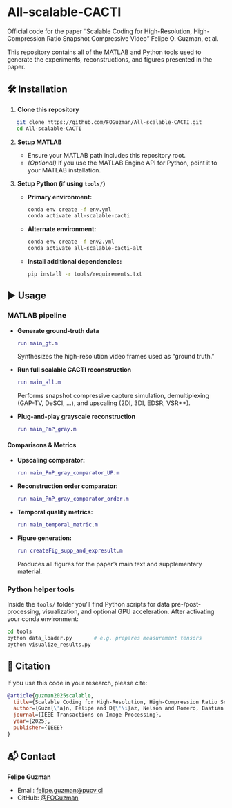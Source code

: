 # All-scalable-CACTI
Official code for the paper
“Scalable Coding for High-Resolution, High-Compression Ratio Snapshot Compressive Video”
Felipe O. Guzman, et al.

This repository contains all of the MATLAB and Python tools used to generate the experiments, reconstructions, and figures presented in the paper.

## 🛠️ Installation

1. **Clone this repository**  

```bash
   git clone https://github.com/FOGuzman/All-scalable-CACTI.git
   cd All-scalable-CACTI
````

2. **Setup MATLAB**

   * Ensure your MATLAB path includes this repository root.
   * *(Optional)* If you use the MATLAB Engine API for Python, point it to your MATLAB installation.

3. **Setup Python (if using `tools/`)**

   * **Primary environment:**

     ```bash
     conda env create -f env.yml
     conda activate all-scalable-cacti
     ```
   * **Alternate environment:**

     ```bash
     conda env create -f env2.yml
     conda activate all-scalable-cacti-alt
     ```
   * **Install additional dependencies:**

     ```bash
     pip install -r tools/requirements.txt
     ```

## ▶️ Usage

### MATLAB pipeline

* **Generate ground-truth data**

  ```matlab
  run main_gt.m
  ```

  Synthesizes the high-resolution video frames used as “ground truth.”

* **Run full scalable CACTI reconstruction**

  ```matlab
  run main_all.m
  ```

  Performs snapshot compressive capture simulation, demultiplexing (GAP-TV, DeSCI, …), and upscaling (2DI, 3DI, EDSR, VSR++).

* **Plug-and-play grayscale reconstruction**

  ```matlab
  run main_PnP_gray.m
  ```

#### Comparisons & Metrics

* **Upscaling comparator:**

  ```matlab
  run main_PnP_gray_comparator_UP.m
  ```
* **Reconstruction order comparator:**

  ```matlab
  run main_PnP_gray_comparator_order.m
  ```
* **Temporal quality metrics:**

  ```matlab
  run main_temporal_metric.m
  ```
* **Figure generation:**

  ```matlab
  run createFig_supp_and_expresult.m
  ```

  Produces all figures for the paper’s main text and supplementary material.

### Python helper tools

Inside the `tools/` folder you’ll find Python scripts for data pre-/post-processing, visualization, and optional GPU acceleration. After activating your conda environment:

```bash
cd tools
python data_loader.py       # e.g. prepares measurement tensors
python visualize_results.py
```

## 📝 Citation

If you use this code in your research, please cite:

```bibtex
@article{guzman2025scalable,
  title={Scalable Coding for High-Resolution, High-Compression Ratio Snapshot Compressive Video},
  author={Guzm{\'a}n, Felipe and D{\'\i}az, Nelson and Romero, Bastian and Vera, Esteban},
  journal={IEEE Transactions on Image Processing},
  year={2025},
  publisher={IEEE}
}
```

## 📬 Contact

**Felipe Guzman**

* Email: [felipe.guzman@pucv.cl](mailto:felipe.guzman@pucv.cl)
* GitHub: [@FOGuzman](https://github.com/FOGuzman)

```
```


